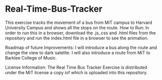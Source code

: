 # Real-Time-Bus-Tracker
This exercise tracks the movement of a bus from MiT campus to Harvard University Campus and shows all the stops on the route.
How to Run:
In order to run this in a browser, download the .js,.css and .html files from the repository and run the index.html file in a browser to see the animation.

Roadmap of future Improvements:
I will introduce a bus along the route and change the view to dark satelite. I will also introduce a route from MiT to Barklee College of Music.

License Information:
The Real Time Bus Tracker Exercise is distributed under the MiT license a copy iof which is uploaded into this repository.
